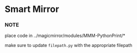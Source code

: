 # Smart Mirror


### NOTE
place code in ../magicmirror/modules/MMM-PythonPrint/*

make sure to update `filepath.py` with the appropriate filepath
